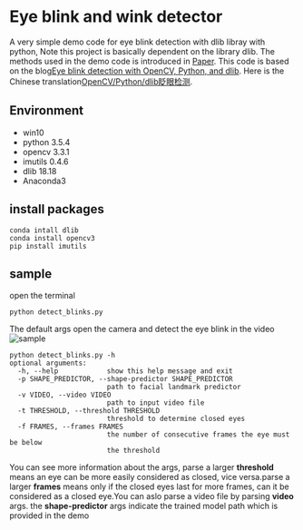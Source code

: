 # Eye blink and wink detector

 A very simple demo code for eye blink detection with dlib libray with python, Note this project is basically dependent on the library dlib. The methods used in the demo code is introduced in [Paper](http://vision.fe.uni-lj.si/cvww2016/proceedings/papers/05.pdf?spm=a2c4e.11153940.blogcont336184.6.28a771e8bHtjbJ&file=05.pdf). This code is based on the blog[Eye blink detection with OpenCV, Python, and dlib](https://www.pyimagesearch.com/2017/04/24/eye-blink-detection-opencv-python-dlib/). Here is the Chinese translation[OpenCV/Python/dlib眨眼检测](https://yq.aliyun.com/articles/336184). 

## Environment
* win10
* python 3.5.4
* opencv 3.3.1
* imutils 0.4.6
* dlib 18.18
* Anaconda3

## install packages
```
conda intall dlib
conda install opencv3
pip install imutils
```

## sample 
open the terminal 
```
python detect_blinks.py
```
The default args open the camera and detect the eye blink in the video
![sample](https://github.com/mans-men/eye-blink-detection-demo/blob/master/sample.png)

```
python detect_blinks.py -h
optional arguments:
  -h, --help            show this help message and exit
  -p SHAPE_PREDICTOR, --shape-predictor SHAPE_PREDICTOR
                        path to facial landmark predictor
  -v VIDEO, --video VIDEO
                        path to input video file
  -t THRESHOLD, --threshold THRESHOLD
                        threshold to determine closed eyes
  -f FRAMES, --frames FRAMES
                        the number of consecutive frames the eye must be below
                        the threshold
```
You can see more information about the args, parse a larger **threshold** means an eye can be more easily considered as closed, vice versa.parse a larger **frames** means only if the closed eyes last for more frames, can it be considered as a closed eye.You can aslo parse a video file by parsing **video** args. the **shape-predictor** args indicate the trained model path which is provided in the demo


